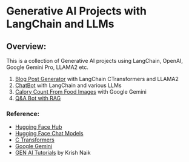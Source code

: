 # Generative AI Projects with LangChain and LLMs

## Overview: 

This is a collection of Generative AI projects using LangChain, OpenAI, Google Gemini Pro, LLAMA2 etc.

1. [Blog Post Generator](https://github.com/mahmudnahid/LangChainProjects/tree/main/BlogGeneration) with LangChain CTransformers and LLAMA2
2. [ChatBot](https://github.com/mahmudnahid/LangChainProjects/tree/main/ChatBot) with LangChain and various LLMs
3. [Calory Count From Food Images](https://github.com/mahmudnahid/LangChainProjects/tree/main/CaloriesFoodImages) with Google Gemini
4. [Q&A Bot with RAG](https://github.com/mahmudnahid/LangChainProjects/blob/main/DocumentRAG/llm_rag.ipynb)


### Reference:

- [Hugging Face Hub](https://python.langchain.com/docs/integrations/llms/huggingface_hub)
- [Hugging Face Chat Models](https://python.langchain.com/docs/integrations/chat/huggingface)
- [C Transformers](https://python.langchain.com/docs/integrations/providers/ctransformers)
- [Google Gemini](https://ai.google.dev/tutorials/python_quickstart)
- [GEN AI Tutorials](https://www.youtube.com/watch?v=x0AnCE9SE4A&list=PLfSjqFCeuoLxfM-eToCyx2bYNpjmkbSZr) by Krish Naik
